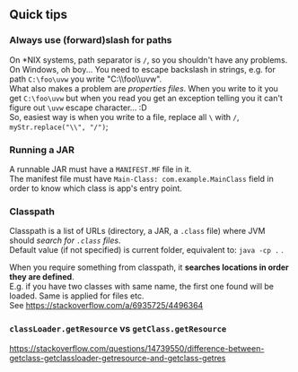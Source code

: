 
## Quick tips

### Always use (forward)slash for paths

On *NIX systems, path separator is `/`, so you shouldn't have any problems.  
On Windows, oh boy... You need to escape backslash in strings, e.g. for path `C:\foo\uvw` you write "C:\\\\foo\\\\uvw".  
What also makes a problem are *properties files*. When you write to it you get `C:\foo\uvw` but when you read you get an exception telling you it can't figure out `\uvw` escape character... :D  
So, easiest way is when you write to a file, replace all `\` with `/`, `myStr.replace("\\", "/")`;

### Running a JAR

A runnable JAR must have a `MANIFEST.MF` file in it.  
The manifest file must have `Main-Class: com.example.MainClass` field in order to know which class is app's entry point.

### Classpath
Classpath is a list of URLs (directory, a JAR, a `.class` file) where JVM should *search for `.class` files*.  
Default value (if not specified) is current folder, equivalent to: `java -cp .` .

When you require something from classpath, it **searches locations in order they are defined**.  
E.g. if you have two classes with same name, the first one found will be loaded. Same is applied for files etc.  
See https://stackoverflow.com/a/6935725/4496364


### `classLoader.getResource` vs `getClass.getResource`

https://stackoverflow.com/questions/14739550/difference-between-getclass-getclassloader-getresource-and-getclass-getres




